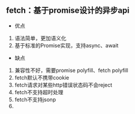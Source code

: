 ## fetch：基于promise设计的异步api
* 优点
1. 语法简单，更加语义化
2. 基于标准的Promise实现，支持async、await
* 缺点
1. 兼容性不好，需要promise polyfill、fetch polyfill
2. fetch默认不携带cookie
3. fetch请求对某些http错误状态码不会reject
4. fetch不支持超时处理
5. fetch不支持jsonp
6.
